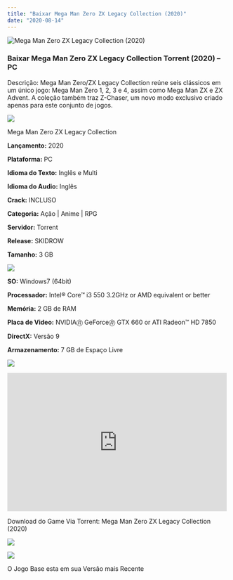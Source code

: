 ```yaml
---
title: "Baixar Mega Man Zero ZX Legacy Collection (2020)"
date: "2020-08-14"
---
```


![Mega Man Zero ZX Legacy Collection (2020)](https://1.bp.blogspot.com/---fanAU3f9o/XtgrLjF5tcI/AAAAAAAAAfs/EfJDkKLGBL81cMm7X_kfmTEd1PahhRq4wCNcBGAsYHQ/s320/poster.jpg "Mega Man Zero ZX Legacy Collection (2020)")

### Baixar Mega Man Zero ZX Legacy Collection Torrent (2020) – PC

Descrição: Mega Man Zero/ZX Legacy Collection reúne seis clássicos em um único jogo: Mega Man Zero 1, 2, 3 e 4, assim como Mega Man ZX e ZX Advent. A coleção também traz Z-Chaser, um novo modo exclusivo criado apenas para este conjunto de jogos.

![](https://1.bp.blogspot.com/-XIAoZor_ewQ/Xt6k8H1cWZI/AAAAAAAAAi0/oGRR_ah4Rf449lfQQZDiX_22jAu7LLnJACPcBGAYYCw/s400/Bot{1e4a638742c4ba6e593ba415a1cdf07bd8fcfe8eb821de52635c6c59191c9881}25C3{1e4a638742c4ba6e593ba415a1cdf07bd8fcfe8eb821de52635c6c59191c9881}25A3o{1e4a638742c4ba6e593ba415a1cdf07bd8fcfe8eb821de52635c6c59191c9881}2Bde{1e4a638742c4ba6e593ba415a1cdf07bd8fcfe8eb821de52635c6c59191c9881}2BInforma{1e4a638742c4ba6e593ba415a1cdf07bd8fcfe8eb821de52635c6c59191c9881}25C3{1e4a638742c4ba6e593ba415a1cdf07bd8fcfe8eb821de52635c6c59191c9881}25A7{1e4a638742c4ba6e593ba415a1cdf07bd8fcfe8eb821de52635c6c59191c9881}25C3{1e4a638742c4ba6e593ba415a1cdf07bd8fcfe8eb821de52635c6c59191c9881}25B5es.jpg)

Mega Man Zero ZX Legacy Collection

**Lançamento:** 2020

**Plataforma:** PC

**Idioma do Texto:** Inglês e Multi

**Idioma do Audio:** Inglês

**Crack:** INCLUSO

**Categoria:** Ação | Anime | RPG

**Servidor:** Torrent

**Release:** SKIDROW

**Tamanho:** 3 GB

  

![](https://1.bp.blogspot.com/-h4INo_OBwls/Xt6lEEMpxNI/AAAAAAAAAi4/JjyyoRDYOagV83dzmOlHFitCwsklVMs6ACPcBGAYYCw/s400/Bot{1e4a638742c4ba6e593ba415a1cdf07bd8fcfe8eb821de52635c6c59191c9881}25C3{1e4a638742c4ba6e593ba415a1cdf07bd8fcfe8eb821de52635c6c59191c9881}25A3o{1e4a638742c4ba6e593ba415a1cdf07bd8fcfe8eb821de52635c6c59191c9881}2Bde{1e4a638742c4ba6e593ba415a1cdf07bd8fcfe8eb821de52635c6c59191c9881}2BRequisitos.jpg)

**SO:** Windows7 (64bit)

**Processador:** Intel® Core™ i3 550 3.2GHz or AMD equivalent or better

**Memória:** 2 GB de RAM

**Placa de Video:** NVIDIA🄬 GeForce🄬 GTX 660 or ATI Radeon™ HD 7850

**DirectX:** Versão 9

**Armazenamento:** 7 GB de Espaço Livre

![](https://1.bp.blogspot.com/-rcYyVsnA81c/Xt6lZMZ2XiI/AAAAAAAAAjA/1MF2KKFyKSoUtwrodSDJRdpQoMNmnHOhwCPcBGAYYCw/s400/Bot{1e4a638742c4ba6e593ba415a1cdf07bd8fcfe8eb821de52635c6c59191c9881}25C3{1e4a638742c4ba6e593ba415a1cdf07bd8fcfe8eb821de52635c6c59191c9881}25A3o{1e4a638742c4ba6e593ba415a1cdf07bd8fcfe8eb821de52635c6c59191c9881}2Bde{1e4a638742c4ba6e593ba415a1cdf07bd8fcfe8eb821de52635c6c59191c9881}2BTrailer.jpg)

<iframe allow="accelerometer; autoplay; encrypted-media; gyroscope; picture-in-picture" allowfullscreen frameborder="0" height="315" src="https://www.youtube.com/embed/C160GiryM8w" width="500"></iframe>

Download do Game Via Torrent: Mega Man Zero ZX Legacy Collection (2020)

![](https://1.bp.blogspot.com/-Rkir3Cy7E90/XthUbQKV_OI/AAAAAAAAAgU/XswmzuR3U-wVZ1_HNBmQGcgUjk9bfaxgQCEwYBhgLKs4DAL1OcqxJ8iblgte7QTDr_eqlgN57H_xSisTnpR9ZZ_-tM_rt6qYw0bTGHlmKM3GvzXxhQuKiFXIcEynCNp_QxRG4vSrLXemAJIGIS2brFHszeUFGhAWDaka9d7Gidk1PFvgTIvJl9_kYDTf0rqoc1thiRfSGii-VR87iQOxnkOKyxSko6k08lTigT0v1zZe6G52W6qGJpeGqC5Zwn8zADI1iL5XA6qvxu3xs_Qi0w9VI77rO2qSPIR3VRJpg6tkysnfHRT9QhDdWm20pl0tSz64KGkcPQzCb3LXwNx1xxVY9OAUvZWyMQbzfqDmk_j-yVJQ6xKUIUmrxVPlSF7trZnvzstKk8vIlAB8cqDZyj0-d618OxMVhITjDldEEOl6SjJvdB-sro0PVwAa6JKgOqJuq346GUuBcyAHBtoSCrxXqgAKSuWBHsReOybpXKzUYjE_7MkRGUpYeLSCzQU2LsXwrFJtcu24lqA9S0L9M7IEjwH5MuoaP4SKwzi8qip0OQKNdgUvZfmbo2EtgT8PgMiZdpN52giAth5BYRustoLBDj7UdkRUG7qFbsCAJDMW4fqLb1XiIMa3xs48xTKvPgY5bW-f43G-Ow1rYayj7MMyz4fYF/s1600/Bot{1e4a638742c4ba6e593ba415a1cdf07bd8fcfe8eb821de52635c6c59191c9881}25C3{1e4a638742c4ba6e593ba415a1cdf07bd8fcfe8eb821de52635c6c59191c9881}25A3o{1e4a638742c4ba6e593ba415a1cdf07bd8fcfe8eb821de52635c6c59191c9881}2Bde{1e4a638742c4ba6e593ba415a1cdf07bd8fcfe8eb821de52635c6c59191c9881}2BDownload.jpg)

![](https://1.bp.blogspot.com/-CKOPgKMHSCw/Xt6pGtUOwjI/AAAAAAAAAjY/zHwjL-_BlP8TQZnzb-2EXBS16bGihpMuACPcBGAYYCw/s400/Conte{1e4a638742c4ba6e593ba415a1cdf07bd8fcfe8eb821de52635c6c59191c9881}25C3{1e4a638742c4ba6e593ba415a1cdf07bd8fcfe8eb821de52635c6c59191c9881}25BAdo{1e4a638742c4ba6e593ba415a1cdf07bd8fcfe8eb821de52635c6c59191c9881}2Bprincipal.jpg)

O Jogo Base esta em sua Versão mais Recente

